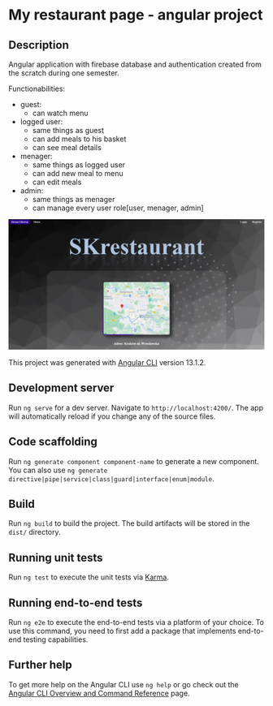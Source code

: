 # My restaurant page - angular project

## Description

Angular application with firebase database and authentication created from the scratch during one semester.

Functionabilities:
 - guest: 
   - can watch menu
 - logged user:
   - same things as guest
   - can add meals to his basket
   - can see meal details
 - menager:
   - same things as logged user
   - can add new meal to menu
   - can edit meals
 - admin:
   - same things as menager
   - can manage every user role[user, menager, admin]


<img src="mainPage.png"/>

This project was generated with [Angular CLI](https://github.com/angular/angular-cli) version 13.1.2.

## Development server

Run `ng serve` for a dev server. Navigate to `http://localhost:4200/`. The app will automatically reload if you change any of the source files.

## Code scaffolding

Run `ng generate component component-name` to generate a new component. You can also use `ng generate directive|pipe|service|class|guard|interface|enum|module`.

## Build

Run `ng build` to build the project. The build artifacts will be stored in the `dist/` directory.

## Running unit tests

Run `ng test` to execute the unit tests via [Karma](https://karma-runner.github.io).

## Running end-to-end tests

Run `ng e2e` to execute the end-to-end tests via a platform of your choice. To use this command, you need to first add a package that implements end-to-end testing capabilities.

## Further help

To get more help on the Angular CLI use `ng help` or go check out the [Angular CLI Overview and Command Reference](https://angular.io/cli) page.
